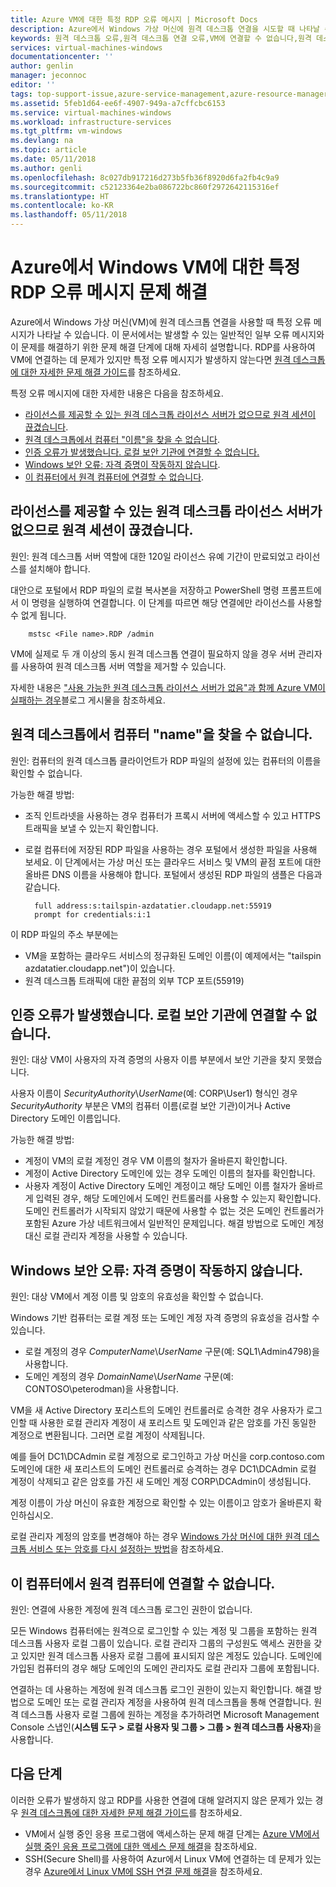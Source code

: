 ```yaml
---
title: Azure VM에 대한 특정 RDP 오류 메시지 | Microsoft Docs
description: Azure에서 Windows 가상 머신에 원격 데스크톱 연결을 시도할 때 나타날 수 있는 특정 오류 메시지를 이해합니다.
keywords: 원격 데스크톱 오류,원격 데스크톱 연결 오류,VM에 연결할 수 없습니다,원격 데스크톱 문제 해결
services: virtual-machines-windows
documentationcenter: ''
author: genlin
manager: jeconnoc
editor: ''
tags: top-support-issue,azure-service-management,azure-resource-manager
ms.assetid: 5feb1d64-ee6f-4907-949a-a7cffcbc6153
ms.service: virtual-machines-windows
ms.workload: infrastructure-services
ms.tgt_pltfrm: vm-windows
ms.devlang: na
ms.topic: article
ms.date: 05/11/2018
ms.author: genli
ms.openlocfilehash: 8c027db917216d273b5fb36f8920d6fa2fb4c9a9
ms.sourcegitcommit: c52123364e2ba086722bc860f2972642115316ef
ms.translationtype: HT
ms.contentlocale: ko-KR
ms.lasthandoff: 05/11/2018
---
```

# <a name="troubleshooting-specific-rdp-error-messages-to-a-windows-vm-in-azure"></a>Azure에서 Windows VM에 대한 특정 RDP 오류 메시지 문제 해결
Azure에서 Windows 가상 머신(VM)에 원격 데스크톱 연결을 사용할 때 특정 오류 메시지가 나타날 수 있습니다. 이 문서에서는 발생할 수 있는 일반적인 일부 오류 메시지와 이 문제를 해결하기 위한 문제 해결 단계에 대해 자세히 설명합니다. RDP를 사용하여 VM에 연결하는 데 문제가 있지만 특정 오류 메시지가 발생하지 않는다면 [원격 데스크톱에 대한 자세한 문제 해결 가이드](troubleshoot-rdp-connection.md?toc=%2fazure%2fvirtual-machines%2fwindows%2ftoc.json)를 참조하세요.

특정 오류 메시지에 대한 자세한 내용은 다음을 참조하세요.

* [라이선스를 제공할 수 있는 원격 데스크톱 라이선스 서버가 없으므로 원격 세션이 끊겼습니다](#rdplicense).
* [원격 데스크톱에서 컴퓨터 "이름"을 찾을 수 없습니다](#rdpname).
* [인증 오류가 발생했습니다. 로컬 보안 기관에 연결할 수 없습니다.](#rdpauth)
* [Windows 보안 오류: 자격 증명이 작동하지 않습니다](#wincred).
* [이 컴퓨터에서 원격 컴퓨터에 연결할 수 없습니다](#rdpconnect).

<a id="rdplicense"></a>

## <a name="the-remote-session-was-disconnected-because-there-are-no-remote-desktop-license-servers-available-to-provide-a-license"></a>라이선스를 제공할 수 있는 원격 데스크톱 라이선스 서버가 없으므로 원격 세션이 끊겼습니다.
원인: 원격 데스크톱 서버 역할에 대한 120일 라이선스 유예 기간이 만료되었고 라이선스를 설치해야 합니다.

대안으로 포털에서 RDP 파일의 로컬 복사본을 저장하고 PowerShell 명령 프롬프트에서 이 명령을 실행하여 연결합니다. 이 단계를 따르면 해당 연결에만 라이선스를 사용할 수 없게 됩니다.

        mstsc <File name>.RDP /admin

VM에 실제로 두 개 이상의 동시 원격 데스크톱 연결이 필요하지 않을 경우 서버 관리자를 사용하여 원격 데스크톱 서버 역할을 제거할 수 있습니다.

자세한 내용은 ["사용 가능한 원격 데스크톱 라이선스 서버가 없음"과 함께 Azure VM이 실패하는 경우](https://blogs.msdn.microsoft.com/mast/2014/01/21/rdp-to-azure-vm-fails-with-no-remote-desktop-license-servers-available/)블로그 게시물을 참조하세요.

<a id="rdpname"></a>

## <a name="remote-desktop-cant-find-the-computer-name"></a>원격 데스크톱에서 컴퓨터 "name"을 찾을 수 없습니다.
원인: 컴퓨터의 원격 데스크톱 클라이언트가 RDP 파일의 설정에 있는 컴퓨터의 이름을 확인할 수 없습니다.

가능한 해결 방법:

* 조직 인트라넷을 사용하는 경우 컴퓨터가 프록시 서버에 액세스할 수 있고 HTTPS 트래픽을 보낼 수 있는지 확인합니다.
* 로컬 컴퓨터에 저장된 RDP 파일을 사용하는 경우 포털에서 생성한 파일을 사용해 보세요. 이 단계에서는 가상 머신 또는 클라우드 서비스 및 VM의 끝점 포트에 대한 올바른 DNS 이름을 사용해야 합니다. 포털에서 생성된 RDP 파일의 샘플은 다음과 같습니다.
  
        full address:s:tailspin-azdatatier.cloudapp.net:55919
        prompt for credentials:i:1

이 RDP 파일의 주소 부분에는

* VM을 포함하는 클라우드 서비스의 정규화된 도메인 이름(이 예제에서는 "tailspin azdatatier.cloudapp.net")이 있습니다.
* 원격 데스크톱 트래픽에 대한 끝점의 외부 TCP 포트(55919)

<a id="rdpauth"></a>

## <a name="an-authentication-error-has-occurred-the-local-security-authority-cannot-be-contacted"></a>인증 오류가 발생했습니다. 로컬 보안 기관에 연결할 수 없습니다.
원인: 대상 VM이 사용자의 자격 증명의 사용자 이름 부분에서 보안 기관을 찾지 못했습니다.

사용자 이름이 *SecurityAuthority*\\*UserName*(예: CORP\User1) 형식인 경우 *SecurityAuthority* 부분은 VM의 컴퓨터 이름(로컬 보안 기관)이거나 Active Directory 도메인 이름입니다.

가능한 해결 방법:

* 계정이 VM의 로컬 계정인 경우 VM 이름의 철자가 올바른지 확인합니다.
* 계정이 Active Directory 도메인에 있는 경우 도메인 이름의 철자를 확인합니다.
* 사용자 계정이 Active Directory 도메인 계정이고 해당 도메인 이름 철자가 올바르게 입력된 경우, 해당 도메인에서 도메인 컨트롤러를 사용할 수 있는지 확인합니다. 도메인 컨트롤러가 시작되지 않았기 때문에 사용할 수 없는 것은 도메인 컨트롤러가 포함된 Azure 가상 네트워크에서 일반적인 문제입니다. 해결 방법으로 도메인 계정 대신 로컬 관리자 계정을 사용할 수 있습니다.

<a id="wincred"></a>

## <a name="windows-security-error-your-credentials-did-not-work"></a>Windows 보안 오류: 자격 증명이 작동하지 않습니다.
원인: 대상 VM에서 계정 이름 및 암호의 유효성을 확인할 수 없습니다.

Windows 기반 컴퓨터는 로컬 계정 또는 도메인 계정 자격 증명의 유효성을 검사할 수 있습니다.

* 로컬 계정의 경우 *ComputerName*\\*UserName* 구문(예: SQL1\Admin4798)을 사용합니다.
* 도메인 계정의 경우 *DomainName*\\*UserName* 구문(예: CONTOSO\peterodman)을 사용합니다.

VM을 새 Active Directory 포리스트의 도메인 컨트롤러로 승격한 경우 사용자가 로그인할 때 사용한 로컬 관리자 계정이 새 포리스트 및 도메인과 같은 암호를 가진 동일한 계정으로 변환됩니다. 그러면 로컬 계정이 삭제됩니다.

예를 들어 DC1\DCAdmin 로컬 계정으로 로그인하고 가상 머신을 corp.contoso.com 도메인에 대한 새 포리스트의 도메인 컨트롤러로 승격하는 경우 DC1\DCAdmin 로컬 계정이 삭제되고 같은 암호를 가진 새 도메인 계정 CORP\DCAdmin이 생성됩니다.

계정 이름이 가상 머신이 유효한 계정으로 확인할 수 있는 이름이고 암호가 올바른지 확인하십시오.

로컬 관리자 계정의 암호를 변경해야 하는 경우 [Windows 가상 머신에 대한 원격 데스크톱 서비스 또는 암호를 다시 설정하는 방법](reset-rdp.md?toc=%2fazure%2fvirtual-machines%2fwindows%2ftoc.json)을 참조하세요.

<a id="rdpconnect"></a>

## <a name="this-computer-cant-connect-to-the-remote-computer"></a>이 컴퓨터에서 원격 컴퓨터에 연결할 수 없습니다.
원인: 연결에 사용한 계정에 원격 데스크톱 로그인 권한이 없습니다.

모든 Windows 컴퓨터에는 원격으로 로그인할 수 있는 계정 및 그룹을 포함하는 원격 데스크톱 사용자 로컬 그룹이 있습니다. 로컬 관리자 그룹의 구성원도 액세스 권한을 갖고 있지만 원격 데스크톱 사용자 로컬 그룹에 표시되지 않은 계정도 있습니다. 도메인에 가입된 컴퓨터의 경우 해당 도메인의 도메인 관리자도 로컬 관리자 그룹에 포함됩니다.

연결하는 데 사용하는 계정에 원격 데스크톱 로그인 권한이 있는지 확인합니다. 해결 방법으로 도메인 또는 로컬 관리자 계정을 사용하여 원격 데스크톱을 통해 연결합니다. 원격 데스크톱 사용자 로컬 그룹에 원하는 계정을 추가하려면 Microsoft Management Console 스냅인(**시스템 도구 > 로컬 사용자 및 그룹 > 그룹 > 원격 데스크톱 사용자**)을 사용합니다.

## <a name="next-steps"></a>다음 단계
이러한 오류가 발생하지 않고 RDP를 사용한 연결에 대해 알려지지 않은 문제가 있는 경우 [원격 데스크톱에 대한 자세한 문제 해결 가이드](troubleshoot-rdp-connection.md?toc=%2fazure%2fvirtual-machines%2fwindows%2ftoc.json)를 참조하세요.

* VM에서 실행 중인 응용 프로그램에 액세스하는 문제 해결 단계는 [Azure VM에서 실행 중인 응용 프로그램에 대한 액세스 문제 해결](../linux/troubleshoot-app-connection.md?toc=%2fazure%2fvirtual-machines%2flinux%2ftoc.json)을 참조하세요.
* SSH(Secure Shell)를 사용하여 Azur에서 Linux VM에 연결하는 데 문제가 있는 경우 [Azure에서 Linux VM에 SSH 연결 문제 해결](../linux/troubleshoot-ssh-connection.md?toc=%2fazure%2fvirtual-machines%2flinux%2ftoc.json)을 참조하세요.

